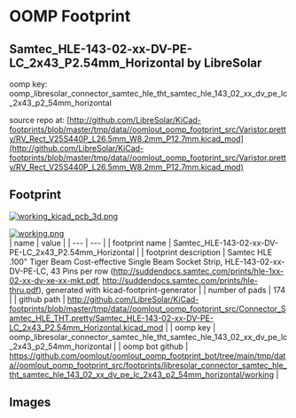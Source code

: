 # OOMP Footprint  
## Samtec_HLE-143-02-xx-DV-PE-LC_2x43_P2.54mm_Horizontal  by LibreSolar  
  
oomp key: oomp_libresolar_connector_samtec_hle_tht_samtec_hle_143_02_xx_dv_pe_lc_2x43_p2_54mm_horizontal  
  
source repo at: [http://github.com/LibreSolar/KiCad-footprints/blob/master/tmp/data//oomlout_oomp_footprint_src/Varistor.pretty/RV_Rect_V25S440P_L26.5mm_W8.2mm_P12.7mm.kicad_mod](http://github.com/LibreSolar/KiCad-footprints/blob/master/tmp/data//oomlout_oomp_footprint_src/Varistor.pretty/RV_Rect_V25S440P_L26.5mm_W8.2mm_P12.7mm.kicad_mod)  
## Footprint  
  
[![working_kicad_pcb_3d.png](working_kicad_pcb_3d_600.png)](working_kicad_pcb_3d.png)  
  
[![working.png](working_600.png)](working.png)  
| name | value | 
| --- | --- | 
| footprint name | Samtec_HLE-143-02-xx-DV-PE-LC_2x43_P2.54mm_Horizontal | 
| footprint description | Samtec HLE .100" Tiger Beam Cost-effective Single Beam Socket Strip, HLE-143-02-xx-DV-PE-LC, 43 Pins per row (http://suddendocs.samtec.com/prints/hle-1xx-02-xx-dv-xe-xx-mkt.pdf, http://suddendocs.samtec.com/prints/hle-thru.pdf), generated with kicad-footprint-generator | 
| number of pads | 174 | 
| github path | http://github.com/LibreSolar/KiCad-footprints/blob/master/tmp/data//oomlout_oomp_footprint_src/Connector_Samtec_HLE_THT.pretty/Samtec_HLE-143-02-xx-DV-PE-LC_2x43_P2.54mm_Horizontal.kicad_mod | 
| oomp key | oomp_libresolar_connector_samtec_hle_tht_samtec_hle_143_02_xx_dv_pe_lc_2x43_p2_54mm_horizontal | 
| oomp bot github | https://github.com/oomlout/oomlout_oomp_footprint_bot/tree/main/tmp/data//oomlout_oomp_footprint_src/footprints/libresolar_connector_samtec_hle_tht_samtec_hle_143_02_xx_dv_pe_lc_2x43_p2_54mm_horizontal/working | 
## Images  
